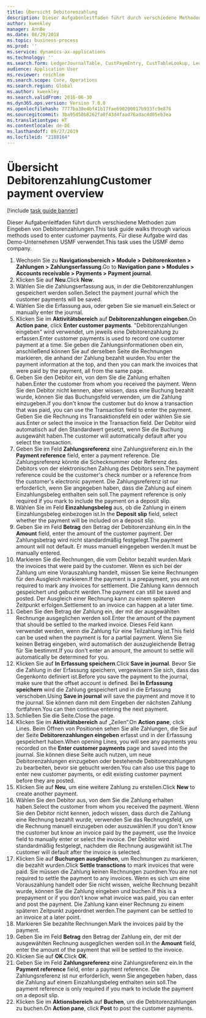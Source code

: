 ```yaml
---
title: Übersicht Debitorenzahlung
description: Dieser Aufgabenleitfaden führt durch verschiedene Methoden zum Eingeben von Debitorenzahlungen.
author: kweekley
manager: AnnBe
ms.date: 08/29/2018
ms.topic: business-process
ms.prod: ''
ms.service: dynamics-ax-applications
ms.technology: ''
ms.search.form: LedgerJournalTable, CustPaymEntry, CustTableLookup, LedgerJournalTransCustPaym, CustOpenTrans, BankAccountTableLookUp
audience: Application User
ms.reviewer: roschlom
ms.search.scope: Core, Operations
ms.search.region: Global
ms.author: kweekley
ms.search.validFrom: 2016-06-30
ms.dyn365.ops.version: Version 7.0.0
ms.openlocfilehash: 7777ba38e4bf41b17fae698200017b933fc9e876
ms.sourcegitcommit: 3ba95d50b8262fa0f43d4faad76adac4d05eb3ea
ms.translationtype: HT
ms.contentlocale: de-DE
ms.lasthandoff: 09/27/2019
ms.locfileid: "2188164"
---
```

# <a name="customer-payment-overview"></a><span data-ttu-id="1ca1d-103">Übersicht Debitorenzahlung</span><span class="sxs-lookup"><span data-stu-id="1ca1d-103">Customer payment overview</span></span>

[!include [task guide banner](../../includes/task-guide-banner.md)]

<span data-ttu-id="1ca1d-104">Dieser Aufgabenleitfaden führt durch verschiedene Methoden zum Eingeben von Debitorenzahlungen.</span><span class="sxs-lookup"><span data-stu-id="1ca1d-104">This task guide walks through various methods used to enter customer payments.</span></span> <span data-ttu-id="1ca1d-105">Für diese Aufgabe wird das Demo-Unternehmen USMF verwendet.</span><span class="sxs-lookup"><span data-stu-id="1ca1d-105">This task uses the USMF demo company.</span></span>

1. <span data-ttu-id="1ca1d-106">Wechseln Sie zu **Navigationsbereich > Module > Debitorenkonten > Zahlungen > Zahlungserfassung**.</span><span class="sxs-lookup"><span data-stu-id="1ca1d-106">Go to **Navigation pane > Modules > Accounts receivable > Payments > Payment journal**.</span></span>
2. <span data-ttu-id="1ca1d-107">Klicken Sie auf **Neu**.</span><span class="sxs-lookup"><span data-stu-id="1ca1d-107">Click **New**.</span></span>
3. <span data-ttu-id="1ca1d-108">Wählen Sie die Zahlungserfassung aus, in der die Debitorenzahlungen gespeichert werden sollen.</span><span class="sxs-lookup"><span data-stu-id="1ca1d-108">Select the payment journal which the customer payments will be saved.</span></span>
4. <span data-ttu-id="1ca1d-109">Wählen Sie die Erfassung aus, oder geben Sie sie manuell ein.</span><span class="sxs-lookup"><span data-stu-id="1ca1d-109">Select or manually enter the journal.</span></span>
5. <span data-ttu-id="1ca1d-110">Klicken Sie im **Aktivitätsbereich** auf **Debitorenzahlungen eingeben**.</span><span class="sxs-lookup"><span data-stu-id="1ca1d-110">On **Action pane**, click **Enter customer payments**.</span></span> <span data-ttu-id="1ca1d-111">"Debitorenzahlungen eingeben" wird verwendet, um jeweils eine Debitorenzahlung zu erfassen.</span><span class="sxs-lookup"><span data-stu-id="1ca1d-111">Enter customer payments is used to record one customer payment at a time.</span></span> <span data-ttu-id="1ca1d-112">Sie geben die Zahlungsinformationen oben ein, anschließend können Sie auf derselben Seite die Rechnungen markieren, die anhand der Zahlung bezahlt wurden.</span><span class="sxs-lookup"><span data-stu-id="1ca1d-112">You enter the payment information at the top, and then you can mark the invoices that were paid by the payment, all from the same page.</span></span>  
6. <span data-ttu-id="1ca1d-113">Geben Sie den Debitor ein, von dem Sie die Zahlung erhalten haben.</span><span class="sxs-lookup"><span data-stu-id="1ca1d-113">Enter the customer from whom you received the payment.</span></span> <span data-ttu-id="1ca1d-114">Wenn Sie den Debitor nicht kennen, aber wissen, dass eine Buchung bezahlt wurde, können Sie das Buchungsfeld verwenden, um die Zahlung einzugeben.</span><span class="sxs-lookup"><span data-stu-id="1ca1d-114">If you don't know the customer but do know a transaction that was paid, you can use the Transaction field to enter the payment.</span></span> <span data-ttu-id="1ca1d-115">Geben Sie die Rechnung ins Transaktionsfeld ein oder wählen Sie sie aus.</span><span class="sxs-lookup"><span data-stu-id="1ca1d-115">Enter or select the invoice in the Transaction field.</span></span> <span data-ttu-id="1ca1d-116">Der Debitor wird automatisch auf den Standardwert gesetzt, wenn Sie die Buchung ausgewählt haben.</span><span class="sxs-lookup"><span data-stu-id="1ca1d-116">The customer will automatically default after you select the transaction.</span></span>
7. <span data-ttu-id="1ca1d-117">Geben Sie im Feld **Zahlungsreferenz** eine Zahlungsreferenz ein.</span><span class="sxs-lookup"><span data-stu-id="1ca1d-117">In the **Payment reference** field, enter a payment reference.</span></span> <span data-ttu-id="1ca1d-118">Die Zahlungsreferenz könnte die Schecknummer oder Referenz des Debitors von der elektronischen Zahlung des Debitors sein.</span><span class="sxs-lookup"><span data-stu-id="1ca1d-118">The payment reference could be the customer's check number or a reference from the customer's electronic payment.</span></span> <span data-ttu-id="1ca1d-119">Die Zahlungsreferenz ist nur erforderlich, wenn Sie angegeben haben, dass die Zahlung auf einem Einzahlungsbeleg enthalten sein soll.</span><span class="sxs-lookup"><span data-stu-id="1ca1d-119">The payment reference is only required if you mark to include the payment on a deposit slip.</span></span>  
8. <span data-ttu-id="1ca1d-120">Wählen Sie im Feld **Einzahlungsbeleg** aus, ob die Zahlung in einem Einzahlungsbeleg einbezogen ist.</span><span class="sxs-lookup"><span data-stu-id="1ca1d-120">In the **Deposit slip** field, select whether the payment will be included on a deposit slip.</span></span> 
9. <span data-ttu-id="1ca1d-121">Geben Sie im Feld **Betrag** den Betrag der Debitorenzahlung ein.</span><span class="sxs-lookup"><span data-stu-id="1ca1d-121">In the **Amount** field, enter the amount of the customer payment.</span></span> <span data-ttu-id="1ca1d-122">Der Zahlungsbetrag wird nicht standardmäßig festgelegt.</span><span class="sxs-lookup"><span data-stu-id="1ca1d-122">The payment amount will not default.</span></span> <span data-ttu-id="1ca1d-123">Er muss manuell eingegeben werden.</span><span class="sxs-lookup"><span data-stu-id="1ca1d-123">It must be manually entered.</span></span> 
10. <span data-ttu-id="1ca1d-124">Markieren Sie die Rechnungen, die vom Debitor bezahlt wurden.</span><span class="sxs-lookup"><span data-stu-id="1ca1d-124">Mark the invoices that were paid by the customer.</span></span> <span data-ttu-id="1ca1d-125">Wenn es sich bei der Zahlung um eine Vorauszahlung handelt, müssen Sie keine Rechnungen für den Ausgleich markieren.</span><span class="sxs-lookup"><span data-stu-id="1ca1d-125">If the payment is a prepayment, you are not required to mark any invoices for settlement.</span></span> <span data-ttu-id="1ca1d-126">Die Zahlung kann dennoch gespeichert und gebucht werden.</span><span class="sxs-lookup"><span data-stu-id="1ca1d-126">The payment can still be saved and posted.</span></span> <span data-ttu-id="1ca1d-127">Der Ausgleich einer Rechnung kann zu einem späteren Zeitpunkt erfolgen.</span><span class="sxs-lookup"><span data-stu-id="1ca1d-127">Settlement to an invoice can happen at a later time.</span></span>
11. <span data-ttu-id="1ca1d-128">Geben Sie den Betrag der Zahlung ein, der mit der ausgewählten Rechnunge ausgeglichen werden soll.</span><span class="sxs-lookup"><span data-stu-id="1ca1d-128">Enter the amount of the payment that should be settled to the marked invoice.</span></span> <span data-ttu-id="1ca1d-129">Dieses Feld kann verwendet werden, wenn die Zahlung für eine Teilzahlung ist.</span><span class="sxs-lookup"><span data-stu-id="1ca1d-129">This field can be used when the payment is for a partial payment.</span></span> <span data-ttu-id="1ca1d-130">Wenn Sie keinen Betrag eingeben, wird automatisch der auszugleichende Betrag für Sie bestimmt.</span><span class="sxs-lookup"><span data-stu-id="1ca1d-130">If you don't enter an amount, the amount to settle will automatically be determined for you.</span></span>
12. <span data-ttu-id="1ca1d-131">Klicken Sie auf **In Erfassung speichern**.</span><span class="sxs-lookup"><span data-stu-id="1ca1d-131">Click **Save in journal**.</span></span> <span data-ttu-id="1ca1d-132">Bevor Sie die Zahlung in der Erfassung speichern, vergewissern Sie sich, dass das Gegenkonto definiert ist.</span><span class="sxs-lookup"><span data-stu-id="1ca1d-132">Before you save the payment to the journal, make sure that the offset account is defined.</span></span> <span data-ttu-id="1ca1d-133">Bei **In Erfassung speichern** wird die Zahlung gespeichert und in die Erfassung verschoben.</span><span class="sxs-lookup"><span data-stu-id="1ca1d-133">Using **Save in journal** will save the payment and move it to the journal.</span></span> <span data-ttu-id="1ca1d-134">Sie können dann mit dem Eingeben der nächsten Zahlung fortfahren.</span><span class="sxs-lookup"><span data-stu-id="1ca1d-134">You can then continue entering the next payment.</span></span>
13. <span data-ttu-id="1ca1d-135">Schließen Sie die Seite.</span><span class="sxs-lookup"><span data-stu-id="1ca1d-135">Close the page.</span></span>
14. <span data-ttu-id="1ca1d-136">Klicken Sie im **Aktivitätsbereich** auf „Zeilen“.</span><span class="sxs-lookup"><span data-stu-id="1ca1d-136">On **Action pane**, click Lines.</span></span> <span data-ttu-id="1ca1d-137">Beim Öffnen von Positionen sehen Sie alle Zahlungen, die Sie auf der Seite **Debitorenzahlungen eingeben** erfasst und in der Erfassung gespeichert haben.</span><span class="sxs-lookup"><span data-stu-id="1ca1d-137">When opening Lines, you will see any payments you recorded on the **Enter customer payments** page and saved into the journal.</span></span> <span data-ttu-id="1ca1d-138">Sie können diese Seite auch nutzen, um neue Debitorenzahlungen einzugeben oder bestehende Debitorenzahlungen zu bearbeiten, bevor sie gebucht werden.</span><span class="sxs-lookup"><span data-stu-id="1ca1d-138">You can also use this page to enter new customer payments, or edit existing customer payment before they are posted.</span></span>
15. <span data-ttu-id="1ca1d-139">Klicken Sie auf **Neu**, um eine weitere Zahlung zu erstellen.</span><span class="sxs-lookup"><span data-stu-id="1ca1d-139">Click **New** to create another payment.</span></span> 
16. <span data-ttu-id="1ca1d-140">Wählen Sie den Debitor aus, von dem Sie die Zahlung erhalten haben.</span><span class="sxs-lookup"><span data-stu-id="1ca1d-140">Select the customer from whom you received the payment.</span></span> <span data-ttu-id="1ca1d-141">Wenn Sie den Debitor nicht kennen, jedoch wissen, dass durch die Zahlung eine Rechnung bezahlt wurde, verwenden Sie das Rechnungsfeld, um die Rechnung manuell einzugeben oder auszuwählen.</span><span class="sxs-lookup"><span data-stu-id="1ca1d-141">If you don't know the customer but know an invoice paid by the payment, use the Invoice field to manually enter or select the invoice.</span></span> <span data-ttu-id="1ca1d-142">Der Debitor wird standardmäßig festgelegt, nachdem die Rechnung ausgewählt ist.</span><span class="sxs-lookup"><span data-stu-id="1ca1d-142">The customer will default after the invoice is selected.</span></span>  
17. <span data-ttu-id="1ca1d-143">Klicken Sie auf **Buchungen ausgleichen**, um Rechnungen zu markieren, die bezahlt wurden.</span><span class="sxs-lookup"><span data-stu-id="1ca1d-143">Click **Settle transctions** to mark invoices that were paid.</span></span> <span data-ttu-id="1ca1d-144">Sie müssen die Zahlung keinen Rechnungen zuordnen.</span><span class="sxs-lookup"><span data-stu-id="1ca1d-144">You are not required to settle the payment to any invoices.</span></span> <span data-ttu-id="1ca1d-145">Wenn es sich um eine Vorauszahlung handelt oder Sie nicht wissen, welche Rechnung bezahlt wurde, können Sie die Zahlung eingeben und buchen.</span><span class="sxs-lookup"><span data-stu-id="1ca1d-145">If this is a prepayment or if you don't know what invoice was paid, you can enter and post the payment.</span></span> <span data-ttu-id="1ca1d-146">Die Zahlung kann einer Rechnung zu einem späteren Zeitpunkt zugeordnet werden.</span><span class="sxs-lookup"><span data-stu-id="1ca1d-146">The payment can be settled to an invoice at a later point.</span></span>  
18. <span data-ttu-id="1ca1d-147">Markieren Sie bezahlte Rechnungen.</span><span class="sxs-lookup"><span data-stu-id="1ca1d-147">Mark the invoices paid by the payment.</span></span> 
19. <span data-ttu-id="1ca1d-148">Geben Sie im Feld **Betrag** den Betrag der Zahlung ein, der mit der ausgewählten Rechnung ausgeglichen werden soll.</span><span class="sxs-lookup"><span data-stu-id="1ca1d-148">In the **Amount** field, enter the amount of the payment that will be settled to the invoice.</span></span>
20. <span data-ttu-id="1ca1d-149">Klicken Sie auf **OK**.</span><span class="sxs-lookup"><span data-stu-id="1ca1d-149">Click **OK**.</span></span>
21. <span data-ttu-id="1ca1d-150">Geben Sie im Feld **Zahlungsreferenz** eine Zahlungsreferenz ein.</span><span class="sxs-lookup"><span data-stu-id="1ca1d-150">In the **Payment reference** field, enter a payment reference.</span></span> <span data-ttu-id="1ca1d-151">Die Zahlungsreferenz ist nur erforderlich, wenn Sie angegeben haben, dass die Zahlung auf einem Einzahlungsbeleg enthalten sein soll.</span><span class="sxs-lookup"><span data-stu-id="1ca1d-151">The payment reference is only required if you mark to include the payment on a deposit slip.</span></span>  
22. <span data-ttu-id="1ca1d-152">Klicken Sie im **Aktionsbereich** auf **Buchen**, um die Debitorenzahlungen zu buchen.</span><span class="sxs-lookup"><span data-stu-id="1ca1d-152">On **Action pane**, click **Post** to post the customer payments.</span></span> 

